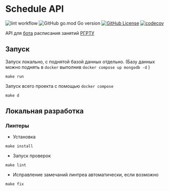# Schedule API

![lint workflow](https://github.com/schedule-rsreu/schedule-api/actions/workflows/lint.yml/badge.svg)
![GitHub go.mod Go version](https://img.shields.io/github/go-mod/go-version/schedule-rsreu/schedule-api)
[![GitHub License](https://img.shields.io/badge/license-MIT-blue)](/LICENSE)
[![codecov](https://codecov.io/github/schedule-rsreu/schedule-api/graph/badge.svg?token=IFHLWELSNW)](https://codecov.io/github/schedule-rsreu/schedule-api)

API для [бота](https://t.me/schedule_rsreu_bot) расписания
занятий [РГРТУ](https://rsreu.ru/studentu/raspisanie-zanyatij)

## Запуск

Запуск локально, с поднятой базой данных отдельно. (Базу данных можно поднять в `docker`
выполнив `docker compose up mongodb -d` )

```shell
make run
```

Запуск всего проекта с помощью `docker compose`

```shell
make d
```

## Локальная разработка

### Линтеры

- Установка

```shell
make install
```

- Запуск проверок

```shell
make lint
```

- Исправление замечаний линтреа автоматически, если возможно

```shell
make fix
```
